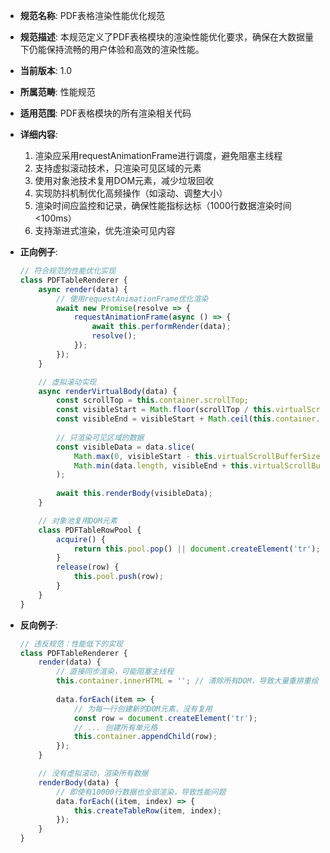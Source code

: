 <!-- FRONTEND-PERF-PDFTABLE-001.md -->
- **规范名称**: PDF表格渲染性能优化规范
- **规范描述**: 本规范定义了PDF表格模块的渲染性能优化要求，确保在大数据量下仍能保持流畅的用户体验和高效的渲染性能。
- **当前版本**: 1.0
- **所属范畴**: 性能规范
- **适用范围**: PDF表格模块的所有渲染相关代码
- **详细内容**:
  1. 渲染应采用requestAnimationFrame进行调度，避免阻塞主线程
  2. 支持虚拟滚动技术，只渲染可见区域的元素
  3. 使用对象池技术复用DOM元素，减少垃圾回收
  4. 实现防抖机制优化高频操作（如滚动、调整大小）
  5. 渲染时间应监控和记录，确保性能指标达标（1000行数据渲染时间<100ms）
  6. 支持渐进式渲染，优先渲染可见内容

- **正向例子**:
  ```javascript
  // 符合规范的性能优化实现
  class PDFTableRenderer {
      async render(data) {
          // 使用requestAnimationFrame优化渲染
          await new Promise(resolve => {
              requestAnimationFrame(async () => {
                  await this.performRender(data);
                  resolve();
              });
          });
      }

      // 虚拟滚动实现
      async renderVirtualBody(data) {
          const scrollTop = this.container.scrollTop;
          const visibleStart = Math.floor(scrollTop / this.virtualScrollRowHeight);
          const visibleEnd = visibleStart + Math.ceil(this.container.clientHeight / this.virtualScrollRowHeight);
          
          // 只渲染可见区域的数据
          const visibleData = data.slice(
              Math.max(0, visibleStart - this.virtualScrollBufferSize),
              Math.min(data.length, visibleEnd + this.virtualScrollBufferSize)
          );
          
          await this.renderBody(visibleData);
      }

      // 对象池复用DOM元素
      class PDFTableRowPool {
          acquire() {
              return this.pool.pop() || document.createElement('tr');
          }
          release(row) {
              this.pool.push(row);
          }
      }
  }
  ```

- **反向例子**:
  ```javascript
  // 违反规范：性能低下的实现
  class PDFTableRenderer {
      render(data) {
          // 直接同步渲染，可能阻塞主线程
          this.container.innerHTML = ''; // 清除所有DOM，导致大量重排重绘
          
          data.forEach(item => {
              // 为每一行创建新的DOM元素，没有复用
              const row = document.createElement('tr');
              // ... 创建所有单元格
              this.container.appendChild(row);
          });
      }

      // 没有虚拟滚动，渲染所有数据
      renderBody(data) {
          // 即使有10000行数据也全部渲染，导致性能问题
          data.forEach((item, index) => {
              this.createTableRow(item, index);
          });
      }
  }